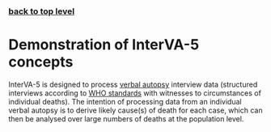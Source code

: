 ### [back to top level](https://github.com/peterbyass/InterVA-5)

# Demonstration of InterVA-5 concepts

InterVA-5 is designed to process [verbal autopsy](https://en.wikipedia.org/wiki/Verbal_autopsy) interview data (structured interviews according to [WHO standards](https://www.who.int/healthinfo/statistics/verbalautopsystandards/en/) with witnesses to circumstances of individual deaths). The intention of processing data from an individual verbal autopsy is to derive likely cause(s) of death for each case, which can then be analysed over large numbers of deaths at the population level.


